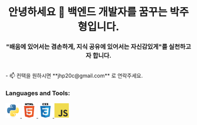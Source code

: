 <h1 align="center">안녕하세요 👋 백엔드 개발자를 꿈꾸는 박주형입니다.</h1>
<h3 align="center">"배움에 있어서는 겸손하게, 지식 공유에 있어서는 자신감있게"를 실천하고자 합니다.</h3>
<br>
- 📫 컨택을 원하시면 **jhp20c@gmail.com** 로 연락주세요.

<p align="left">
</p>

<h3 align="left">Languages and Tools:</h3>
<p align="left"> <a href="https://www.python.org" target="_blank" rel="noreferrer"> <img src="https://raw.githubusercontent.com/devicons/devicon/master/icons/python/python-original.svg" alt="python" width="40" height="40"/> </a> <a href="https://www.w3.org/html/" target="_blank" rel="noreferrer"> <img src="https://raw.githubusercontent.com/devicons/devicon/master/icons/html5/html5-original-wordmark.svg" alt="html5" width="40" height="40"/> </a> <a href="https://www.w3schools.com/css/" target="_blank" rel="noreferrer"> <img src="https://raw.githubusercontent.com/devicons/devicon/master/icons/css3/css3-original-wordmark.svg" alt="css3" width="40" height="40"/> </a> <a href="https://developer.mozilla.org/en-US/docs/Web/JavaScript" target="_blank" rel="noreferrer"> <img src="https://raw.githubusercontent.com/devicons/devicon/master/icons/javascript/javascript-original.svg" alt="javascript" width="40" height="40"/> </a>
</p>

